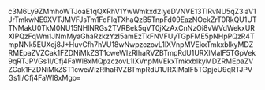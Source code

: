 c3M6Ly9ZMmhoWTJoaE1qQXRhV1YwWmkxd2IyeDVNVE13TlRvNU5qZ3laV1JrTmkwNE9XVTJMVFJsTm1FdFlqTXhaQzB5TnpFd09EazNOekZrT0RkQU1UTTNMakU0TkM0NU15NHlNRGs2TVRBek5qVT0jXzAxCnNzOi8vWVdWekxURXlPQzFqWm1JNmMyaGhaRzkzYzI5amEzTkFNVFUyTGpFME5pNHpPQzR4TmpNNk5EUXoj8J+HuvCfh7hVU18wNwpzczovL1lXVnpMVEkxTmkxblkyMDZRMEpaZVZCak1FZDNiMkZST1cweWIzRlhaRVZBTmpRdU1URXlMalF5TGpVek9qRTJPVGs1I/Cfj4FaWl8xMQpzczovL1lXVnpMVEkxTmkxblkyMDZRMEpaZVZCak1FZDNiMkZST1cweWIzRlhaRVZBTmpRdU1URXlMalF5TGpjeU9qRTJPVGs1I/Cfj4FaWl8xMgo=